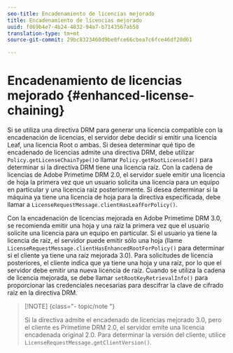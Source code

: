 ```yaml
---
seo-title: Encadenamiento de licencias mejorado
title: Encadenamiento de licencias mejorado
uuid: f869b4e7-4b24-4832-94a7-b7143567ab58
translation-type: tm+mt
source-git-commit: 29bc8323460d9be0fce66cbea7c6fce46df20d61

---
```



# Encadenamiento de licencias mejorado {#enhanced-license-chaining}

Si se utiliza una directiva DRM para generar una licencia compatible con la encadenación de licencias, el servidor debe decidir si emitir una licencia Leaf, una licencia Root o ambas. Si desea determinar qué tipo de encadenado de licencias admite una directiva DRM, debe utilizar `Policy.getLicenseChainType()`o llamar `Policy.getRootLicenseId()` para determinar si la directiva DRM tiene una licencia raíz. Con la cadena de licencias de Adobe Primetime DRM 2.0, el servidor suele emitir una licencia de hoja la primera vez que un usuario solicita una licencia para un equipo en particular y una licencia raíz posteriormente. Si desea determinar si la máquina ya tiene una licencia de hoja para la directiva especificada, debe llamar a `LicenseRequestMessage.clientHasLeafForPolicy()`.

Con la encadenación de licencias mejorada en Adobe Primetime DRM 3.0, se recomienda emitir una hoja y una raíz la primera vez que el usuario solicite una licencia para un equipo en particular. Si el usuario ya tiene la licencia de raíz, el servidor puede emitir sólo una hoja (llame `LicenseRequestMessage.clientHasEnhancedRootForPolicy()` para determinar si el cliente ya tiene una raíz mejorada 3.0). Para solicitudes de licencia posteriores, el cliente indica que ya tiene una hoja y una raíz, por lo que el servidor debe emitir una nueva licencia de raíz. Cuando se utiliza la cadena de licencia mejorada, se debe llamar `setRootKeyRetrievalInfo()` para proporcionar las credenciales necesarias para descifrar la clave de cifrado raíz en la directiva DRM.

>[!NOTE] {class=&quot;- topic/note &quot;}
>
>Si la directiva admite el encadenado de licencias mejorado 3.0, pero el cliente es Primetime DRM 2.0, el servidor emite una licencia encadenada original 2.0. Para determinar la versión del cliente, utilice `LicenseRequestMessage.getClientVersion()`.

